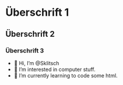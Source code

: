 # Überschrift 1
## Überschrift 2
### Überschrift 3

- 👋 Hi, I’m @Sklitsch
- 👀 I’m interested in computer stuff.
- 🌱 I’m currently learning to code some html.

<!---
Sklitsch/Sklitsch is a ✨ special ✨ repository because its `README.md` (this file) appears on your GitHub profile.
You can click the Preview link to take a look at your changes.
--->

